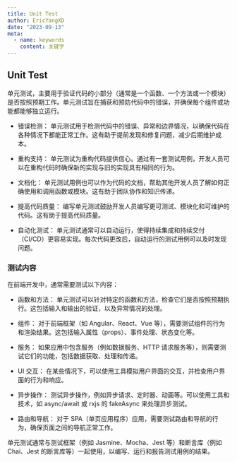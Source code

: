 ```yaml
---
title: Unit Test
author: EricYangXD
date: "2023-09-13"
meta:
  - name: keywords
    content: 关键字
---
```


## Unit Test

单元测试，主要用于验证代码的小部分（通常是一个函数、一个方法或一个模块）是否按照预期工作。单元测试旨在捕获和预防代码中的错误，并确保每个组件或功能都能够独立运行。

- 错误检测： 单元测试用于检测代码中的错误、异常和边界情况，以确保代码在各种情况下都能正常工作。这有助于提前发现和修复问题，减少后期维护成本。

- 重构支持： 单元测试为重构代码提供信心。通过有一套测试用例，开发人员可以在重构代码时确保新的实现与旧的实现具有相同的行为。

- 文档化： 单元测试用例也可以作为代码的文档，帮助其他开发人员了解如何正确使用和调用函数或模块。这有助于团队协作和知识传递。

- 提高代码质量： 编写单元测试鼓励开发人员编写更可测试、模块化和可维护的代码。这有助于提高代码质量。

- 自动化测试： 单元测试通常可以自动运行，使得持续集成和持续交付（CI/CD）更容易实现。每次代码更改后，自动运行的测试用例可以及时发现问题。

### 测试内容

在前端开发中，通常需要测试以下内容：

- 函数和方法： 单元测试可以针对特定的函数和方法，检查它们是否按照预期执行。这包括输入和输出的验证，以及异常情况的处理。

- 组件： 对于前端框架（如 Angular、React、Vue 等），需要测试组件的行为和渲染结果。这包括输入属性（props）、事件处理、状态变化等。

- 服务： 如果应用中包含服务（例如数据服务、HTTP 请求服务等），则需要测试它们的功能，包括数据获取、处理和传递。

- UI 交互： 在某些情况下，可以使用工具模拟用户界面的交互，并检查用户界面的行为和响应。

- 异步操作： 测试异步操作，例如异步请求、定时器、动画等。可以使用工具和技术，如 async/await 或 rxjs 的 fakeAsync 来处理异步测试。

- 路由和导航： 对于 SPA（单页应用程序）应用，需要测试路由和导航的行为，确保页面之间的导航正常工作。

单元测试通常与测试框架（例如 Jasmine、Mocha、Jest 等）和断言库（例如 Chai、Jest 的断言库等）一起使用，以编写、运行和报告测试用例的结果。
